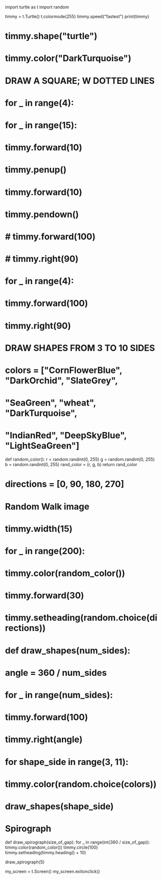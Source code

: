 import turtle as t
import random

timmy = t.Turtle()
t.colormode(255)
timmy.speed("fastest")
print(timmy)


# timmy.shape("turtle")
# timmy.color("DarkTurquoise")
# DRAW A SQUARE; W DOTTED LINES
# for _ in range(4):
#     for _ in range(15):
#         timmy.forward(10)
#         timmy.penup()
#         timmy.forward(10)
#         timmy.pendown()
#     # timmy.forward(100)
#     # timmy.right(90)
# for _ in range(4):
#     timmy.forward(100)
#     timmy.right(90)


# DRAW SHAPES FROM 3 TO 10 SIDES
# colors = ["CornFlowerBlue", "DarkOrchid", "SlateGrey",
#           "SeaGreen", "wheat", "DarkTurquoise",
#           "IndianRed", "DeepSkyBlue", "LightSeaGreen"]

def random_color():
    r = random.randint(0, 255)
    g = random.randint(0, 255)
    b = random.randint(0, 255)
    rand_color = (r, g, b)
    return rand_color


#
# directions = [0, 90, 180, 270]


# Random Walk image
# timmy.width(15)
# for _ in range(200):
#     timmy.color(random_color())
#     timmy.forward(30)
#     timmy.setheading(random.choice(directions))


# def draw_shapes(num_sides):
#     angle = 360 / num_sides
#     for _ in range(num_sides):
#         timmy.forward(100)
#         timmy.right(angle)
#
#
# for shape_side in range(3, 11):
#     timmy.color(random.choice(colors))
#     draw_shapes(shape_side)

# Spirograph
def draw_spirograph(size_of_gap):
    for _ in range(int(360 / size_of_gap)):
        timmy.color(random_color())
        timmy.circle(100)
        timmy.setheading(timmy.heading() + 10)


draw_spirograph(5)

my_screen = t.Screen()
my_screen.exitonclick()
